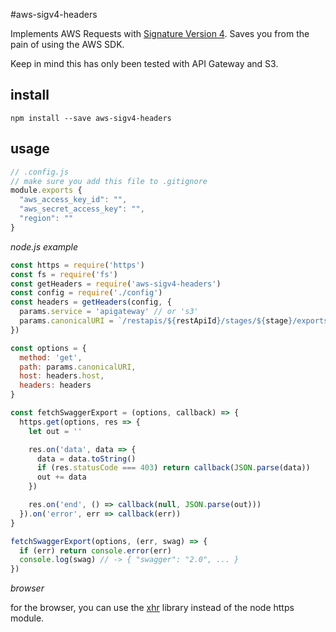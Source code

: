 #aws-sigv4-headers

Implements AWS Requests with [Signature Version 4][sigv4]. 
Saves you from the pain of using the AWS SDK.

Keep in mind this has only been tested with API Gateway and S3.


## install

`npm install --save aws-sigv4-headers`

## usage

```js
// .config.js
// make sure you add this file to .gitignore
module.exports {
  "aws_access_key_id": "",
  "aws_secret_access_key": "",
  "region": ""
}
```

*node.js example*

```js
const https = require('https')
const fs = require('fs')
const getHeaders = require('aws-sigv4-headers')
const config = require('./config')
const headers = getHeaders(config, {
  params.service = 'apigateway' // or 's3'
  params.canonicalURI = `/restapis/${restApiId}/stages/${stage}/exports/swagger`
})

const options = {
  method: 'get',
  path: params.canonicalURI,
  host: headers.host,
  headers: headers
}

const fetchSwaggerExport = (options, callback) => {
  https.get(options, res => {
    let out = ''

    res.on('data', data => {
      data = data.toString()
      if (res.statusCode === 403) return callback(JSON.parse(data))
      out += data
    })

    res.on('end', () => callback(null, JSON.parse(out)))
  }).on('error', err => callback(err))
}

fetchSwaggerExport(options, (err, swag) => {
  if (err) return console.error(err)
  console.log(swag) // -> { "swagger": "2.0", ... }
})

```

*browser*

for the browser, you can use the [xhr][xhr] library instead of the node https module.


[sigv4]: http://docs.aws.amazon.com/general/latest/gr/sigv4_signing.html
[xhr]: https://github.com/naugtur/xhr
